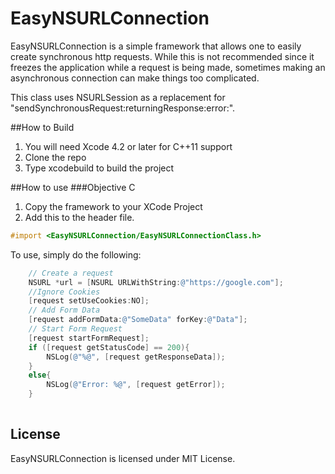 # EasyNSURLConnection

EasyNSURLConnection is a simple framework that allows one to easily create synchronous http requests. While this is not recommended since it freezes the application while a request is being made, sometimes making an asynchronous connection can make things too complicated.

This class uses NSURLSession as a replacement for "sendSynchronousRequest:returningResponse:error:".


##How to Build
1. You will need Xcode 4.2 or later for C++11 support
2. Clone the repo
3. Type xcodebuild to build the project

##How to use 
###Objective C
1. Copy the framework to your XCode Project
2. Add this to the header file.
```objective-c
#import <EasyNSURLConnection/EasyNSURLConnectionClass.h>
```

To use, simply do the following:
```objective-c
	// Create a request
	NSURL *url = [NSURL URLWithString:@"https://google.com"];
    //Ignore Cookies
    [request setUseCookies:NO];
	// Add Form Data
	[request addFormData:@"SomeData" forKey:@"Data"];
	// Start Form Request
	[request startFormRequest];
	if ([request getStatusCode] == 200){
		NSLog(@"%@", [request getResponseData]);
	}
	else{
		NSLog(@"Error: %@", [request getError]);
	}
	
```

## License

EasyNSURLConnection is licensed under MIT License.
